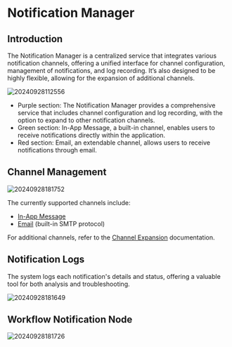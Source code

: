 # Notification Manager

<PluginInfo name="notification-manager"></PluginInfo>

## Introduction

The Notification Manager is a centralized service that integrates various notification channels, offering a unified interface for channel configuration, management of notifications, and log recording. It’s also designed to be highly flexible, allowing for the expansion of additional channels.

![20240928112556](https://static-docs.nocobase.com/20240928112556.png)

- Purple section: The Notification Manager provides a comprehensive service that includes channel configuration and log recording, with the option to expand to other notification channels.
- Green section: In-App Message, a built-in channel, enables users to receive notifications directly within the application.
- Red section: Email, an extendable channel, allows users to receive notifications through email.

## Channel Management

![20240928181752](https://static-docs.nocobase.com/20240928181752.png)

The currently supported channels include:

- [In-App Message](/handbook/notification-in-app-message)
- [Email](/handbook/notification-email) (built-in SMTP protocol)

For additional channels, refer to the [Channel Expansion](./extension) documentation.

## Notification Logs

The system logs each notification's details and status, offering a valuable tool for both analysis and troubleshooting.

![20240928181649](https://static-docs.nocobase.com/20240928181649.png)

## Workflow Notification Node

![20240928181726](https://static-docs.nocobase.com/20240928181726.png)
